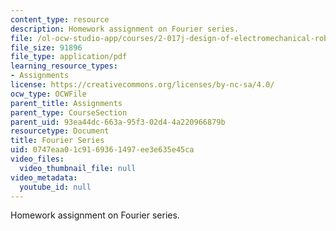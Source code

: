 ```yaml
---
content_type: resource
description: Homework assignment on Fourier series.
file: /ol-ocw-studio-app/courses/2-017j-design-of-electromechanical-robotic-systems-fall-2009/0747eaa01c9169361497ee3e635e45ca_MIT2_017JF09_p03.pdf
file_size: 91896
file_type: application/pdf
learning_resource_types:
- Assignments
license: https://creativecommons.org/licenses/by-nc-sa/4.0/
ocw_type: OCWFile
parent_title: Assignments
parent_type: CourseSection
parent_uid: 93ea44dc-663a-95f3-02d4-4a220966879b
resourcetype: Document
title: Fourier Series
uid: 0747eaa0-1c91-6936-1497-ee3e635e45ca
video_files:
  video_thumbnail_file: null
video_metadata:
  youtube_id: null
---
```

Homework assignment on Fourier series.